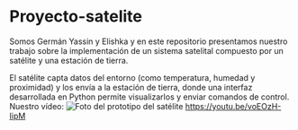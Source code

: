 # Proyecto-satelite
Somos Germán Yassin y Elishka y en este repositorio presentamos nuestro trabajo sobre la implementación de un sistema satelital compuesto por un satélite y una estación de tierra.

El satélite capta datos del entorno (como temperatura, humedad y proximidad) y los envía a la estación de tierra, donde una interfaz desarrollada en Python permite visualizarlos y enviar comandos de control.
Nuestro vídeo:
![Foto del prototipo del satélite](https://github.com/elishkamf/Proyecto/blob/main/Fotovideotoutube.png)
https://youtu.be/voEOzH-IipM 
